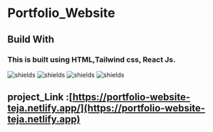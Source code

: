  # Portfolio_Website

 ## Build With 

### This is built using HTML,Tailwind css, React Js.

![shields](https://img.shields.io/badge/HTML5-E34F26?style=for-the-badge&logo=html5&logoColor=white)
![shields](https://img.shields.io/badge/Tailwind_CSS-38B2AC?style=for-the-badge&logo=tailwind-css&logoColor=white)
![shields](https://img.shields.io/badge/JavaScript-F7DF1E?style=for-the-badge&logo=javascript&logoColor=black)
![shields](https://img.shields.io/badge/React-20232A?style=for-the-badge&logo=react&logoColor=61DAFB)

 ## project_Link :[https://portfolio-website-teja.netlify.app/](https://portfolio-website-teja.netlify.app)
